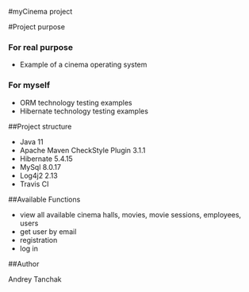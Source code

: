 #myCinema project

#Project purpose

### For real purpose

* Example of a cinema operating system
### For myself

* ORM technology testing examples
* Hibernate technology testing examples

##Project structure
* Java 11
* Apache Maven CheckStyle Plugin 3.1.1
* Hibernate 5.4.15
* MySql 8.0.17
* Log4j2 2.13
* Travis CI

##Available Functions

* view all available cinema halls, movies, movie sessions, employees, users
* get user by email
* registration
* log in

##Author

Andrey Tanchak
